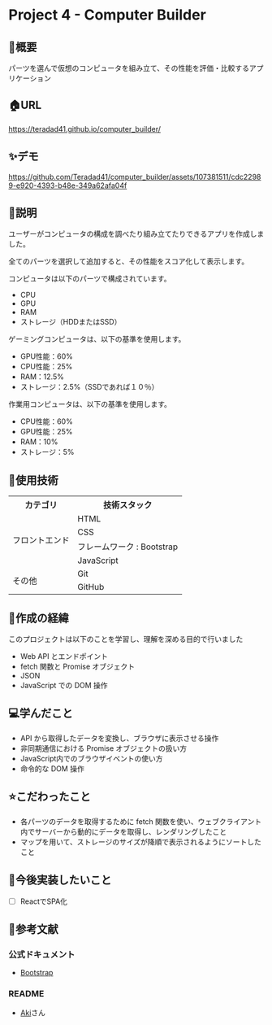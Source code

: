 # Project 4 - Computer Builder

## 🌱概要
パーツを選んで仮想のコンピュータを組み立て、その性能を評価・比較するアプリケーション

## 🏠URL
https://teradad41.github.io/computer_builder/

## ✨デモ
https://github.com/Teradad41/computer_builder/assets/107381511/cdc22989-e920-4393-b48e-349a62afa04f

## 📝説明
ユーザーがコンピュータの構成を調べたり組み立てたりできるアプリを作成しました。

全てのパーツを選択して追加すると、その性能をスコア化して表示します。

コンピュータは以下のパーツで構成されています。
- CPU
- GPU
- RAM
- ストレージ（HDDまたはSSD）

ゲーミングコンピュータは、以下の基準を使用します。
- GPU性能：60%
- CPU性能：25%
- RAM：12.5%
- ストレージ：2.5%（SSDであれば１０％）

作業用コンピュータは、以下の基準を使用します。
- CPU性能：60%
- GPU性能：25%
- RAM：10%
- ストレージ：5%

## 💾使用技術
<table>
<tr>
  <th>カテゴリ</th>
  <th>技術スタック</th>
</tr>
<tr>
  <td rowspan=4>フロントエンド</td>
  <td>HTML</td>
</tr>
<tr>
  <td>CSS</td>
</tr>
<tr>
  <td>フレームワーク : Bootstrap</td>
</tr>
<tr>
  <td>JavaScript</td>
</tr>
<td rowspan=2>その他</td>
  <td>Git</td>
</tr>
<tr>
  <td>GitHub</td>
  </tr>
</table>

## 📜作成の経緯
このプロジェクトは以下のことを学習し、理解を深める目的で行いました
- Web API とエンドポイント
- fetch 関数と Promise オブジェクト
- JSON
- JavaScript での DOM 操作

## 💻学んだこと
- API から取得したデータを変換し、ブラウザに表示させる操作
- 非同期通信における Promise オブジェクトの扱い方
- JavaScript内でのブラウザイベントの使い方
- 命令的な DOM 操作

## ⭐️こだわったこと
- 各パーツのデータを取得するために fetch 関数を使い、ウェブクライアント内でサーバーから動的にデータを取得し、レンダリングしたこと
- マップを用いて、ストレージのサイズが降順で表示されるようにソートしたこと

## 📮今後実装したいこと
- [ ] ReactでSPA化

## 📑参考文献
### 公式ドキュメント
- [Bootstrap](https://getbootstrap.jp/)

### README
- [Aki](https://github.com/Aki158)さん
